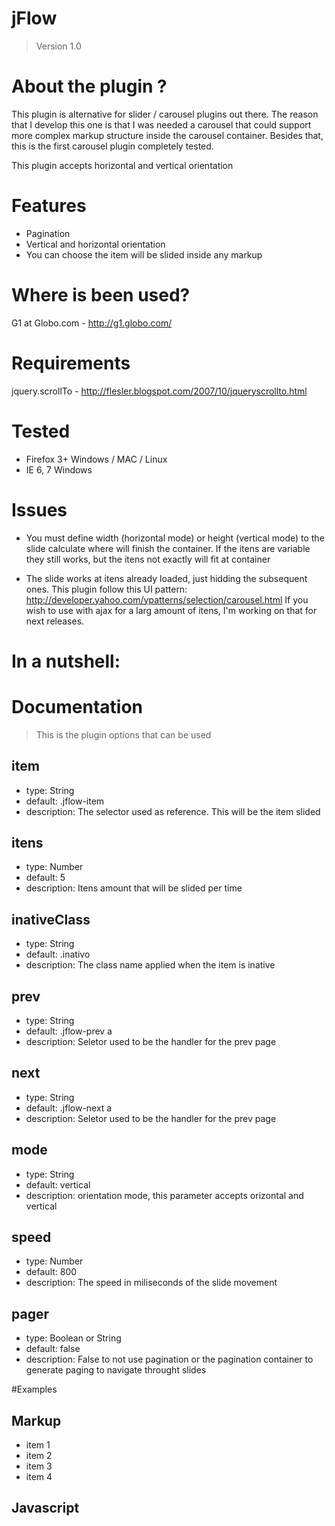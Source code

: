 # jFlow
> Version 1.0

# About the plugin ?

This plugin is alternative for slider / carousel plugins out there. The reason that I develop this one is that I was needed a carousel
that could support more complex markup structure inside the carousel container. Besides that, this is the first carousel plugin completely
tested.

This plugin accepts horizontal and vertical orientation

# Features

* Pagination
* Vertical and horizontal orientation
* You can choose the item will be slided inside any markup

# Where is been used?

G1 at Globo.com - http://g1.globo.com/

# Requirements

jquery.scrollTo - http://flesler.blogspot.com/2007/10/jqueryscrollto.html

# Tested

* Firefox 3+ Windows / MAC / Linux
* IE 6, 7 Windows

# Issues

* You must define width (horizontal mode) or height (vertical mode) to the slide calculate where will finish the container. If the itens are variable they still works,
but the itens not exactly will fit at container

* The slide works at itens already loaded, just hidding the subsequent ones. This plugin follow this UI pattern: http://developer.yahoo.com/ypatterns/selection/carousel.html
If you wish to use with ajax for a larg amount of itens, I'm working on that for next releases.


# In a nutshell:
  <script type="text/javascript" src="jquery-jflow.js"></script>
  <script type="text/javascript">
     $(function(){
        $("#vertical").jflow({
           mode : "vertical",
            item: "#vertical li",
            prev: "#pager button.previous",
            next: "#pager button.next,
            pager: "#pager"
        });
     });
  </script>

# Documentation
	
> This is the plugin options that can be used

## item
* type: String
* default: .jflow-item
* description: The selector used as reference. This will be the item slided

## itens
* type: Number
* default: 5
* description: Itens amount that will be slided per time

## inativeClass
* type: String
* default: .inativo
* description: The class name applied when the item is inative 

## prev
* type: String
* default: .jflow-prev a
* description: Seletor used to be the handler for the prev page

## next
* type: String
* default: .jflow-next a
* description: Seletor used to be the handler for the prev page  

## mode
* type: String
* default: vertical
* description: orientation mode, this parameter accepts orizontal and vertical

## speed
* type: Number
* default: 800
* description: The speed in miliseconds of the slide movement

## pager
* type: Boolean or String
* default: false
* description: False to not use pagination or the pagination container to generate paging to navigate throught slides		

#Examples

## Markup  
  
  <div id="container">
   	<ul>
   		<li>item 1</li>
   		<li>item 2</li>
   		<li>item 3</li>
   		<li>item 4</li>
   	</ul>
   </div>
   
## Javascript
   <script type="text/javascript">
	   $(function(){
		   $('#container').jflow({
		   	itens: 3,
		   	mode: 'horizontal'
		   });
	   });
   </script>
  